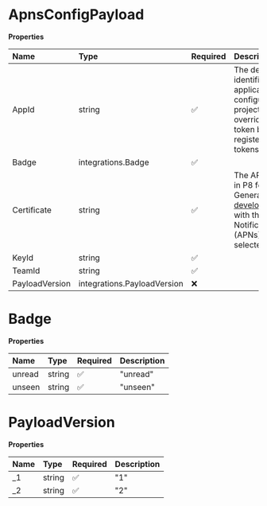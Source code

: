 # ApnsConfigPayload

**Properties**

| Name           | Type                        | Required | Description                                                                                                                                                                                            |
| :------------- | :-------------------------- | :------- | :----------------------------------------------------------------------------------------------------------------------------------------------------------------------------------------------------- |
| AppId          | string                      | ✅       | The default bundle identifier of the application that is configured with this project. It can be overriden on a per token basis, when registering device tokens.                                       |
| Badge          | integrations.Badge          | ✅       |                                                                                                                                                                                                        |
| Certificate    | string                      | ✅       | The APNs certificate in P8 format. Generate it at [developer.apple.com](https://developer.apple.com/account/resources/authkeys/add) with the 'Apple Push Notification service (APNs)' option selected. |
| KeyId          | string                      | ✅       |                                                                                                                                                                                                        |
| TeamId         | string                      | ✅       |                                                                                                                                                                                                        |
| PayloadVersion | integrations.PayloadVersion | ❌       |                                                                                                                                                                                                        |

# Badge

**Properties**

| Name   | Type   | Required | Description |
| :----- | :----- | :------- | :---------- |
| unread | string | ✅       | "unread"    |
| unseen | string | ✅       | "unseen"    |

# PayloadVersion

**Properties**

| Name | Type   | Required | Description |
| :--- | :----- | :------- | :---------- |
| \_1  | string | ✅       | "1"         |
| \_2  | string | ✅       | "2"         |
